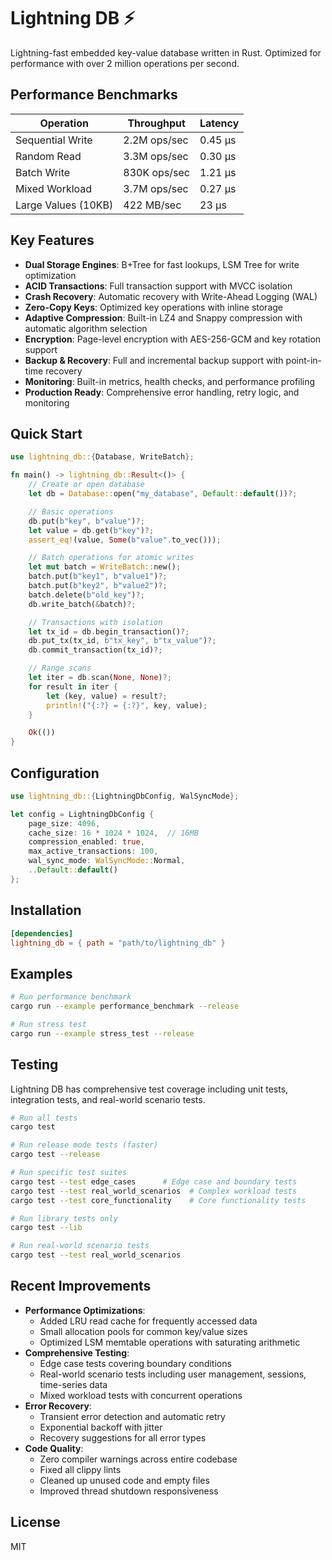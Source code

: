 # Lightning DB ⚡

Lightning-fast embedded key-value database written in Rust. Optimized for performance with over 2 million operations per second.

## Performance Benchmarks

| Operation | Throughput | Latency |
|-----------|------------|---------|
| Sequential Write | 2.2M ops/sec | 0.45 µs |
| Random Read | 3.3M ops/sec | 0.30 µs |
| Batch Write | 830K ops/sec | 1.21 µs |
| Mixed Workload | 3.7M ops/sec | 0.27 µs |
| Large Values (10KB) | 422 MB/sec | 23 µs |

## Key Features

- **Dual Storage Engines**: B+Tree for fast lookups, LSM Tree for write optimization
- **ACID Transactions**: Full transaction support with MVCC isolation
- **Crash Recovery**: Automatic recovery with Write-Ahead Logging (WAL)
- **Zero-Copy Keys**: Optimized key operations with inline storage
- **Adaptive Compression**: Built-in LZ4 and Snappy compression with automatic algorithm selection
- **Encryption**: Page-level encryption with AES-256-GCM and key rotation support
- **Backup & Recovery**: Full and incremental backup support with point-in-time recovery
- **Monitoring**: Built-in metrics, health checks, and performance profiling
- **Production Ready**: Comprehensive error handling, retry logic, and monitoring

## Quick Start

```rust
use lightning_db::{Database, WriteBatch};

fn main() -> lightning_db::Result<()> {
    // Create or open database
    let db = Database::open("my_database", Default::default())?;

    // Basic operations
    db.put(b"key", b"value")?;
    let value = db.get(b"key")?;
    assert_eq!(value, Some(b"value".to_vec()));

    // Batch operations for atomic writes
    let mut batch = WriteBatch::new();
    batch.put(b"key1", b"value1")?;
    batch.put(b"key2", b"value2")?;
    batch.delete(b"old_key")?;
    db.write_batch(&batch)?;

    // Transactions with isolation
    let tx_id = db.begin_transaction()?;
    db.put_tx(tx_id, b"tx_key", b"tx_value")?;
    db.commit_transaction(tx_id)?;

    // Range scans
    let iter = db.scan(None, None)?;
    for result in iter {
        let (key, value) = result?;
        println!("{:?} = {:?}", key, value);
    }

    Ok(())
}
```

## Configuration

```rust
use lightning_db::{LightningDbConfig, WalSyncMode};

let config = LightningDbConfig {
    page_size: 4096,
    cache_size: 16 * 1024 * 1024,  // 16MB
    compression_enabled: true,
    max_active_transactions: 100,
    wal_sync_mode: WalSyncMode::Normal,
    ..Default::default()
};
```

## Installation

```toml
[dependencies]
lightning_db = { path = "path/to/lightning_db" }
```

## Examples

```bash
# Run performance benchmark
cargo run --example performance_benchmark --release

# Run stress test
cargo run --example stress_test --release
```

## Testing

Lightning DB has comprehensive test coverage including unit tests, integration tests, and real-world scenario tests.

```bash
# Run all tests
cargo test

# Run release mode tests (faster)
cargo test --release

# Run specific test suites
cargo test --test edge_cases      # Edge case and boundary tests
cargo test --test real_world_scenarios  # Complex workload tests
cargo test --test core_functionality    # Core functionality tests

# Run library tests only
cargo test --lib

# Run real-world scenario tests
cargo test --test real_world_scenarios
```

## Recent Improvements

- **Performance Optimizations**:
  - Added LRU read cache for frequently accessed data
  - Small allocation pools for common key/value sizes
  - Optimized LSM memtable operations with saturating arithmetic
- **Comprehensive Testing**:
  - Edge case tests covering boundary conditions
  - Real-world scenario tests including user management, sessions, time-series data
  - Mixed workload tests with concurrent operations
- **Error Recovery**:
  - Transient error detection and automatic retry
  - Exponential backoff with jitter
  - Recovery suggestions for all error types
- **Code Quality**:
  - Zero compiler warnings across entire codebase
  - Fixed all clippy lints
  - Cleaned up unused code and empty files
  - Improved thread shutdown responsiveness

## License

MIT